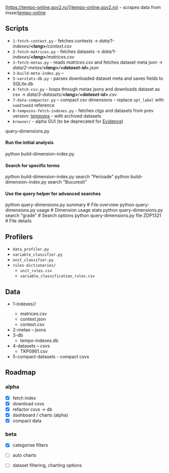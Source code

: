 [https://tempo-online.gov2.ro/](tempo-online.gov2.ro) - scrapes data from insse/[tempo-online](http://statistici.insse.ro:8077/tempo-online)  


## Scripts

- `1-fetch-context.py` - fetches contexts &rarr; _data/1-indexes/**\<lang\>**/context.csv_ 
- `2-fetch-matrices.py` - fetches datasets &rarr; _data/1-indexes/**\<lang\>**/matrices.csv_
- `3-fetch-metas.py` - reads _matrices.csv_ and fetches dataset meta json &rarr; _data/2-metas/**\<lang\>**/**\<dataset-id\>**.json_
- `3-build-meta-index.py` – 
- `5-varstats-db.py` - parses downloaded dataset meta and saves fields to SQLite.db
- `6-fetch-csv.py` - loops through metas jsons and downloads dataset as csv &rarr; _data/3-datasets/**\<lang\>**/**\<dataset-id\>**.csv_
- `7-data-compactor.py` – compact csv dimensions - replace `opt_label` with `nomItemId` reference
- `0-tempoins-fetch-indexes.py` - fetches ctgs and datasets from prev version: [tempoins](http://statistici.insse.ro/tempoins/) - with archived datasets
- `browser/` - alpha GUI (to be deprecated for [Evidence](https://evidence.dev))

query-dimensions.py

#### Run the initial analysis
python build-dimension-index.py

#### Search for specific terms
python build-dimension-index.py search "Perioade"
python build-dimension-index.py search "Bucuresti" 

#### Use the query helper for advanced searches
python query-dimensions.py summary      # File overview
python query-dimensions.py usage        # Dimension usage stats
python query-dimensions.py search "grade" # Search options
python query-dimensions.py file ZDP1321   # File details

## Profilers

- `data_profiler.py`
- `variable_classifier.py`
- `unit_classifier.py`
- `rules-dictionaries/`
    - `unit_rules.csv`
    - `variable_classification_rules.csv`


## Data

- 1-indexes/<lang>/
    - matrices.csv
    - context.json
    - context.csv
- 2-metas – jsons
- 3-db
    - tempo-indexes.db
- 4-datasets – csvs 
    - TKP0961.csv
- 5-compact-datasets - compact csvs



## Roadmap 
### alpha
- [x] fetch index
- [x] download csvs
- [x] refactor csvs -> db
- [x] dashboard / charts (alpha)
- [x] compact data

### beta
- [x] categorise filters
- [ ] auto charts
- [ ] dataset filtering, charting options


